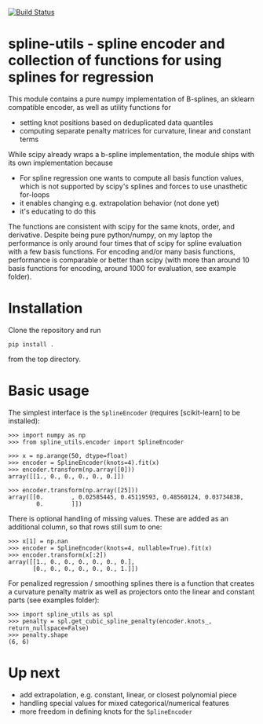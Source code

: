 [![Build Status](https://travis-ci.org/mossadnik/spline_utils.svg?branch=master)](https://travis-ci.org/mossadnik/spline_utils)

# spline-utils - spline encoder and collection of functions for using splines for regression

This module contains a pure numpy implementation of B-splines, an sklearn compatible encoder, as well as utility functions for

 * setting knot positions based on deduplicated data quantiles
 * computing separate penalty matrices for curvature, linear and constant terms

While scipy already wraps a b-spline implementation, the module ships with its own implementation because

 * For spline regression one wants to compute all basis function values, which is not supported by scipy's splines and forces to use unasthetic for-loops
 * it enables changing e.g. extrapolation behavior (not done yet)
 * it's educating to do this

 The functions are consistent with scipy for the same knots, order, and derivative. Despite being pure python/numpy, on my laptop the performance is only around four times that of scipy for spline evaluation with a few basis functions. For encoding and/or many basis functions, performance is comparable or better than scipy (with more than around 10 basis functions for encoding, around 1000 for evaluation, see example folder).

# Installation

Clone the repository and run

```
pip install .
```

from the top directory.

# Basic usage

The simplest interface is the `SplineEncoder` (requires [scikit-learn] to be installed):

```
>>> import numpy as np
>>> from spline_utils.encoder import SplineEncoder

>>> x = np.arange(50, dtype=float)
>>> encoder = SplineEncoder(knots=4).fit(x)
>>> encoder.transform(np.array([0]))
array([[1., 0., 0., 0., 0., 0.]])

>>> encoder.transform(np.array([25]))
array([[0.        , 0.02585445, 0.45119593, 0.48560124, 0.03734838,
        0.        ]])
```

There is optional handling of missing values. These are added as an additional column, so that rows still sum to one:

```
>>> x[1] = np.nan
>>> encoder = SplineEncoder(knots=4, nullable=True).fit(x)
>>> encoder.transform(x[:2])
array([[1., 0., 0., 0., 0., 0., 0.],
       [0., 0., 0., 0., 0., 0., 1.]])
```

For penalized regression / smoothing splines there is a function that creates a curvature penalty matrix as well as projectors onto the linear and constant parts (see examples folder):

```
>>> import spline_utils as spl
>>> penalty = spl.get_cubic_spline_penalty(encoder.knots_, return_nullspace=False)
>>> penalty.shape
(6, 6)
```

# Up next

 * add extrapolation, e.g. constant, linear, or closest polynomial piece
 * handling special values for mixed categorical/numerical features
 * more freedom in defining knots for the `SplineEncoder` 
